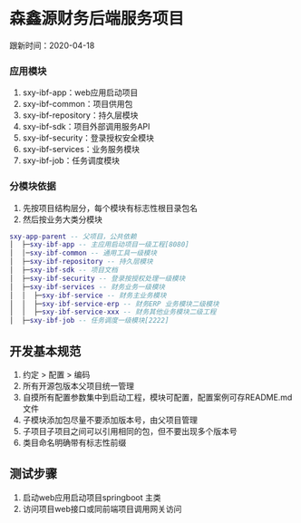 # 森鑫源财务后端服务项目

跟新时间：2020-04-18

### 应用模块

1. sxy-ibf-app：web应用启动项目
2. sxy-ibf-common：项目供用包
3. sxy-ibf-repository：持久层模块
4. sxy-ibf-sdk：项目外部调用服务API
5. sxy-ibf-security：登录授权安全模块
6. sxy-ibf-services：业务服务模块
7. sxy-ibf-job：任务调度模块

### 分模块依据
1. 先按项目结构层分，每个模块有标志性根目录包名
2. 然后按业务大类分模块

```lua
sxy-app-parent -- 父项目，公共依赖
│  ├─sxy-ibf-app -- 主应用启动项目一级工程[8080]
│  │─sxy-ibf-common -- 通用工具一级模块
│  ├─sxy-ibf-repository -- 持久层模块
│  ├─sxy-ibf-sdk -- 项目文档
│  ├─sxy-ibf-security -- 登录按授权处理一级模块
│  ├─sxy-ibf-services -- 财务业务一级模块
│  │  ├─sxy-ibf-service -- 财务主业务模块
│  │  ├─sxy-ibf-service-erp -- 财务ERP 业务模块二级模块
│  │  ├─sxy-ibf-service-xxx -- 财务其他业务模块二级工程
│  ├─sxy-ibf-job -- 任务调度一级模块[2222]

```

## 开发基本规范
1. 约定 > 配置 > 编码
2. 所有开源包版本父项目统一管理
3. 自摸所有配置参数集中到启动工程，模块可配置，配置案例可存README.md文件
4. 子模块添加包尽量不要添加版本号，由父项目管理
5. 子项目子项目之间可以引用相同的包，但不要出现多个版本号
6. 类目命名明确带有标志性前缀


## 测试步骤
1. 启动web应用启动项目springboot 主类
2. 访问项目web接口或同前端项目调用网关访问

